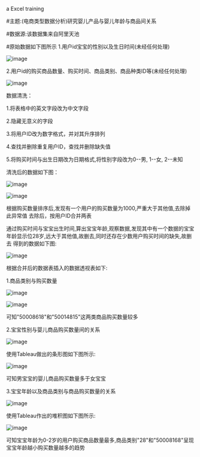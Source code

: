 
a Excel training

#主题:(电商类型数据分析)研究婴儿产品与婴儿年龄与商品间关系


#数据源:该数据集来自阿里天池


#原始数据如下图所示
1.用户id宝宝的性别以及生日时间(未经任何处理)


![image](https://github.com/Lzt438/Excel/blob/main/%E5%B1%8F%E5%B9%95%E6%88%AA%E5%9B%BE%202023-03-04%20112713.png)


2.用户id的购买商品数量、购买时间、商品类别、商品种类ID等(未经任何处理)


![image](https://github.com/Lzt438/Excel/blob/main/%E5%B1%8F%E5%B9%95%E6%88%AA%E5%9B%BE%202023-03-04%20112752.png)


数据清洗：

1.将表格中的英文字段改为中文字段

2.隐藏无意义的字段

3.将用户ID改为数字格式，并对其升序排列

4.查找并删除重复用户ID，查找并删除缺失值

5.将购买时间与出生日期改为日期格式,将性别字段改为0--男, 1--女, 2--未知

清洗后的数据如下图：



![image](https://github.com/Lzt438/Excel/blob/main/%E5%B1%8F%E5%B9%95%E6%88%AA%E5%9B%BE%202023-03-04%20115408.png)


![image](https://github.com/Lzt438/Excel/blob/main/%E5%B1%8F%E5%B9%95%E6%88%AA%E5%9B%BE%202023-03-04%20115409.png)

根据购买数量排序后,发现有一个用户的购买数量为1000,严重大于其他值,去除掉此异常值
去除后，按用户ID合并两表

通过购买时间与宝宝出生时间,算出宝宝年龄,观察数据,发现其中有一个数据的宝宝年龄显示位28岁,远大于其他值,故删去,同时还存在少数用户购买时间的缺失,故删去
得到的数据如下图:


![image](https://github.com/Lzt438/Excel/blob/main/%E5%B1%8F%E5%B9%95%E6%88%AA%E5%9B%BE%202023-03-04%20152109.png)


根据合并后的数据表插入的数据透视表如下:

1.商品类别与购买数量

![image](https://github.com/Lzt438/Excel/blob/main/%E5%B1%8F%E5%B9%95%E6%88%AA%E5%9B%BE%202023-03-04%20181511.png)


![image](https://github.com/Lzt438/Excel/blob/main/%E5%B1%8F%E5%B9%95%E6%88%AA%E5%9B%BE%202023-03-11%20162555.png)


可知"50008618"和"50014815"这两类商品购买数量较多

2.宝宝性别与婴儿商品购买数量间的关系

![image](https://github.com/Lzt438/Excel/blob/main/%E5%B1%8F%E5%B9%95%E6%88%AA%E5%9B%BE%202023-03-04%20182349.png)

使用Tableau做出的条形图如下图所示:


![image](https://github.com/Lzt438/Excel/blob/main/%E5%B1%8F%E5%B9%95%E6%88%AA%E5%9B%BE%202023-03-11%20163038.png)


可知男宝宝的婴儿商品购买数量多于女宝宝


3.宝宝年龄以及商品类别与商品购买数量的关系

![image](https://github.com/Lzt438/Excel/blob/main/%E5%B1%8F%E5%B9%95%E6%88%AA%E5%9B%BE%202023-03-03%20172245.png)


使用Tableau作出的堆积图如下图所示:


![image](https://github.com/Lzt438/Excel/blob/main/%E5%B1%8F%E5%B9%95%E6%88%AA%E5%9B%BE%202023-03-12%20162244.png)



可知宝宝年龄为0-2岁的用户购买商品数量最多,商品类别"28"和"50008168"呈现宝宝年龄越小购买数量越多的趋势
